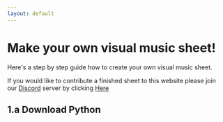 ```yaml
---
layout: default
---
```


<h1>Make your own visual music sheet!</h1>

<p>Here's a step by step guide how to create your own visual music sheet.</p>
If you would like to contribute a finished sheet to this website please join our <a href="https://discord.gg/XHvs37T" target="_blank">Discord</a> server by clicking <a href="https://discord.gg/XHvs37T" target="_blank">Here</a>

## 1.a Download Python
